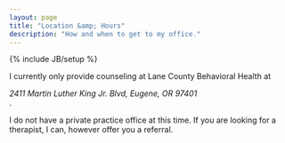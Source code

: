 ```yaml
---
layout: page
title: "Location &amp; Hours"
description: "How and when to get to my office."
---
```

{% include JB/setup %}

<p>I currently only provide counseling at Lane County Behavioral Health at <address>2411 Martin Luther King Jr. Blvd, Eugene, OR 97401</address>.</p>
<p>
I do not have a private practice office at this time. If you are looking for a therapist, I can, however offer you a referral. </p>

